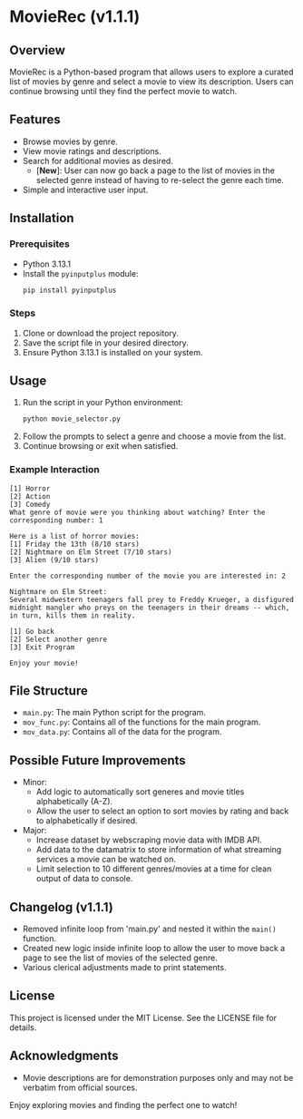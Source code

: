 # MovieRec (v1.1.1)

## Overview
MovieRec is a Python-based program that allows users to explore a curated list of movies by genre and select a movie to view its description. Users can continue browsing until they find the perfect movie to watch.

## Features
- Browse movies by genre.
- View movie ratings and descriptions.
- Search for additional movies as desired.
    - [**New**]: User can now go back a page to the list of movies in the selected genre instead of having to re-select the genre each time.
- Simple and interactive user input.

## Installation
### Prerequisites
- Python 3.13.1
- Install the `pyinputplus` module:
  ```bash
  pip install pyinputplus
  ```

### Steps
1. Clone or download the project repository.
2. Save the script file in your desired directory.
3. Ensure Python 3.13.1 is installed on your system.

## Usage
1. Run the script in your Python environment:
   ```bash
   python movie_selector.py
   ```
2. Follow the prompts to select a genre and choose a movie from the list.
3. Continue browsing or exit when satisfied.

### Example Interaction
```text
[1] Horror
[2] Action
[3] Comedy
What genre of movie were you thinking about watching? Enter the corresponding number: 1

Here is a list of horror movies:
[1] Friday the 13th (8/10 stars)
[2] Nightmare on Elm Street (7/10 stars)
[3] Alien (9/10 stars)

Enter the corresponding number of the movie you are interested in: 2

Nightmare on Elm Street:
Several midwestern teenagers fall prey to Freddy Krueger, a disfigured midnight mangler who preys on the teenagers in their dreams -- which, in turn, kills them in reality.

[1] Go back
[2] Select another genre
[3] Exit Program

Enjoy your movie!
```

## File Structure
- `main.py`: The main Python script for the program.
- `mov_func.py`: Contains all of the functions for the main program.
- `mov_data.py`: Contains all of the data for the program.

## Possible Future Improvements
- Minor:
  - Add logic to automatically sort generes and movie titles alphabetically (A-Z).
  - Allow the user to select an option to sort movies by rating and back to alphabetically if desired.
- Major:
  - Increase dataset by webscraping movie data with IMDB API.
  - Add data to the datamatrix to store information of what streaming services a movie can be watched on.
  - Limit selection to 10 different genres/movies at a time for clean output of data to console. 

## Changelog (v1.1.1)
- Removed infinite loop from 'main.py' and nested it within the `main()` function.
- Created new logic inside infinite loop to allow the user to move back a page to see the list of movies of the selected genre.
- Various clerical adjustments made to print statements.

## License
This project is licensed under the MIT License. See the LICENSE file for details.

## Acknowledgments
- Movie descriptions are for demonstration purposes only and may not be verbatim from official sources.

Enjoy exploring movies and finding the perfect one to watch!

